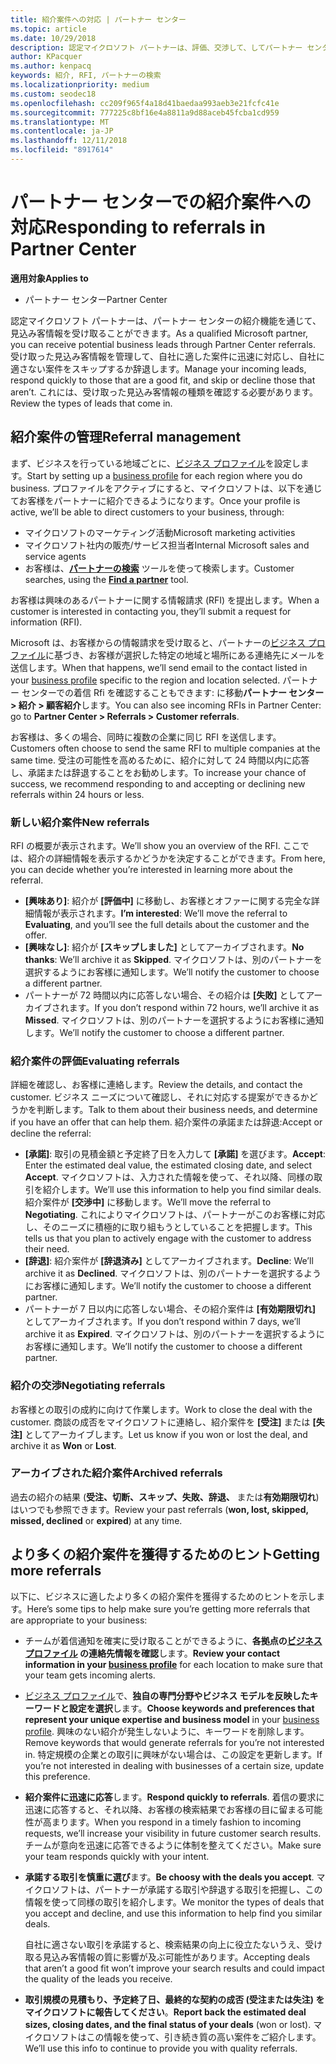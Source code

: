 ```yaml
---
title: 紹介案件への対応 | パートナー センター
ms.topic: article
ms.date: 10/29/2018
description: 認定マイクロソフト パートナーは、評価、交渉して、してパートナー センターを通じて、紹介案件に応答できます。
author: KPacquer
ms.author: kenpacq
keywords: 紹介, RFI, パートナーの検索
ms.localizationpriority: medium
ms.custom: seodec18
ms.openlocfilehash: cc209f965f4a18d41baedaa993aeb3e21fcfc41e
ms.sourcegitcommit: 777225c8bf16e4a8811a9d88aceb45fcba1cd959
ms.translationtype: MT
ms.contentlocale: ja-JP
ms.lasthandoff: 12/11/2018
ms.locfileid: "8917614"
---
```

# <a name="responding-to-referrals-in-partner-center"></a><span data-ttu-id="7fc01-104">パートナー センターでの紹介案件への対応</span><span class="sxs-lookup"><span data-stu-id="7fc01-104">Responding to referrals in Partner Center</span></span>

**<span data-ttu-id="7fc01-105">適用対象</span><span class="sxs-lookup"><span data-stu-id="7fc01-105">Applies to</span></span>**

-  <span data-ttu-id="7fc01-106">パートナー センター</span><span class="sxs-lookup"><span data-stu-id="7fc01-106">Partner Center</span></span>

<span data-ttu-id="7fc01-107">認定マイクロソフト パートナーは、パートナー センターの紹介機能を通じて、見込み客情報を受け取ることができます。</span><span class="sxs-lookup"><span data-stu-id="7fc01-107">As a qualified Microsoft partner, you can receive potential business leads through Partner Center referrals.</span></span> <span data-ttu-id="7fc01-108">受け取った見込み客情報を管理して、自社に適した案件に迅速に対応し、自社に適さない案件をスキップするか辞退します。</span><span class="sxs-lookup"><span data-stu-id="7fc01-108">Manage your incoming leads, respond quickly to those that are a good fit, and skip or decline those that aren’t.</span></span> <span data-ttu-id="7fc01-109">これには、受け取った見込み客情報の種類を確認する必要があります。</span><span class="sxs-lookup"><span data-stu-id="7fc01-109">Review the types of leads that come in.</span></span> 

## <a name="referral-management"></a><span data-ttu-id="7fc01-110">紹介案件の管理</span><span class="sxs-lookup"><span data-stu-id="7fc01-110">Referral management</span></span>

<span data-ttu-id="7fc01-111">まず、ビジネスを行っている地域ごとに、[ビジネス プロファイル](create-a-marketing-profile.md)を設定します。</span><span class="sxs-lookup"><span data-stu-id="7fc01-111">Start by setting up a [business profile](create-a-marketing-profile.md) for each region where you do business.</span></span> <span data-ttu-id="7fc01-112">プロファイルをアクティブにすると、マイクロソフトは、以下を通じてお客様をパートナーに紹介できるようになります。</span><span class="sxs-lookup"><span data-stu-id="7fc01-112">Once your profile is active, we’ll be able to direct customers to your business, through:</span></span>

*  <span data-ttu-id="7fc01-113">マイクロソフトのマーケティング活動</span><span class="sxs-lookup"><span data-stu-id="7fc01-113">Microsoft marketing activities</span></span>
*  <span data-ttu-id="7fc01-114">マイクロソフト社内の販売/サービス担当者</span><span class="sxs-lookup"><span data-stu-id="7fc01-114">Internal Microsoft sales and service agents</span></span>
*  <span data-ttu-id="7fc01-115">お客様は、**[パートナーの検索](https://partnercenter.microsoft.com/pcv/search)** ツールを使って検索します。</span><span class="sxs-lookup"><span data-stu-id="7fc01-115">Customer searches, using the **[Find a partner](https://partnercenter.microsoft.com/pcv/search)** tool.</span></span>

<span data-ttu-id="7fc01-116">お客様は興味のあるパートナーに関する情報請求 (RFI) を提出します。</span><span class="sxs-lookup"><span data-stu-id="7fc01-116">When a customer is interested in contacting you, they’ll submit a request for information (RFI).</span></span> 

<span data-ttu-id="7fc01-117">Microsoft は、お客様からの情報請求を受け取ると、パートナーの[ビジネス プロファイル](create-a-marketing-profile.md)に基づき、お客様が選択した特定の地域と場所にある連絡先にメールを送信します。</span><span class="sxs-lookup"><span data-stu-id="7fc01-117">When that happens, we’ll send email to the contact listed in your [business profile](create-a-marketing-profile.md) specific to the region and location selected.</span></span> <span data-ttu-id="7fc01-118">パートナー センターでの着信 Rfi を確認することもできます: に移動**パートナー センター > 紹介 > 顧客紹介**します。</span><span class="sxs-lookup"><span data-stu-id="7fc01-118">You can also see incoming RFIs in Partner Center: go to **Partner Center > Referrals > Customer referrals**.</span></span>

<span data-ttu-id="7fc01-119">お客様は、多くの場合、同時に複数の企業に同じ RFI を送信します。</span><span class="sxs-lookup"><span data-stu-id="7fc01-119">Customers often choose to send the same RFI to multiple companies at the same time.</span></span> <span data-ttu-id="7fc01-120">受注の可能性を高めるために、紹介に対して 24 時間以内に応答し、承諾または辞退することをお勧めします。</span><span class="sxs-lookup"><span data-stu-id="7fc01-120">To increase your chance of success, we recommend responding to and accepting or declining new referrals within 24 hours or less.</span></span>

### <a name="new-referrals"></a><span data-ttu-id="7fc01-121">新しい紹介案件</span><span class="sxs-lookup"><span data-stu-id="7fc01-121">New referrals</span></span>

<span data-ttu-id="7fc01-122">RFI の概要が表示されます。</span><span class="sxs-lookup"><span data-stu-id="7fc01-122">We’ll show you an overview of the RFI.</span></span> <span data-ttu-id="7fc01-123">ここでは、紹介の詳細情報を表示するかどうかを決定することができます。</span><span class="sxs-lookup"><span data-stu-id="7fc01-123">From here, you can decide whether you’re interested in learning more about the referral.</span></span> 

*  <span data-ttu-id="7fc01-124">**[興味あり]**: 紹介が **[評価中]** に移動し、お客様とオファーに関する完全な詳細情報が表示されます。</span><span class="sxs-lookup"><span data-stu-id="7fc01-124">**I’m interested**: We’ll move the referral to **Evaluating**, and you’ll see the full details about the customer and the offer.</span></span> 
*  <span data-ttu-id="7fc01-125">**[興味なし]**: 紹介が **[スキップしました]** としてアーカイブされます。</span><span class="sxs-lookup"><span data-stu-id="7fc01-125">**No thanks**: We’ll archive it as **Skipped**.</span></span> <span data-ttu-id="7fc01-126">マイクロソフトは、別のパートナーを選択するようにお客様に通知します。</span><span class="sxs-lookup"><span data-stu-id="7fc01-126">We’ll notify the customer to choose a different partner.</span></span>
*  <span data-ttu-id="7fc01-127">パートナーが 72 時間以内に応答しない場合、その紹介は **[失敗]** としてアーカイブされます。</span><span class="sxs-lookup"><span data-stu-id="7fc01-127">If you don’t respond within 72 hours, we’ll archive it as **Missed**.</span></span> <span data-ttu-id="7fc01-128">マイクロソフトは、別のパートナーを選択するようにお客様に通知します。</span><span class="sxs-lookup"><span data-stu-id="7fc01-128">We’ll notify the customer to choose a different partner.</span></span>

### <a name="evaluating-referrals"></a><span data-ttu-id="7fc01-129">紹介案件の評価</span><span class="sxs-lookup"><span data-stu-id="7fc01-129">Evaluating referrals</span></span>

<span data-ttu-id="7fc01-130">詳細を確認し、お客様に連絡します。</span><span class="sxs-lookup"><span data-stu-id="7fc01-130">Review the details, and contact the customer.</span></span> <span data-ttu-id="7fc01-131">ビジネス ニーズについて確認し、それに対応する提案ができるかどうかを判断します。</span><span class="sxs-lookup"><span data-stu-id="7fc01-131">Talk to them about their business needs, and determine if you have an offer that can help them.</span></span> <span data-ttu-id="7fc01-132">紹介案件の承諾または辞退:</span><span class="sxs-lookup"><span data-stu-id="7fc01-132">Accept or decline the referral:</span></span> 

*  <span data-ttu-id="7fc01-133">**[承諾]**: 取引の見積金額と予定終了日を入力して **[承諾]** を選びます。</span><span class="sxs-lookup"><span data-stu-id="7fc01-133">**Accept**: Enter the estimated deal value, the estimated closing date, and select **Accept**.</span></span> <span data-ttu-id="7fc01-134">マイクロソフトは、入力された情報を使って、それ以降、同様の取引を紹介します。</span><span class="sxs-lookup"><span data-stu-id="7fc01-134">We’ll use this information to help you find similar deals.</span></span> <span data-ttu-id="7fc01-135">紹介案件が **[交渉中]** に移動します。</span><span class="sxs-lookup"><span data-stu-id="7fc01-135">We’ll move the referral to **Negotiating**.</span></span> <span data-ttu-id="7fc01-136">これによりマイクロソフトは、パートナーがこのお客様に対応し、そのニーズに積極的に取り組もうとしていることを把握します。</span><span class="sxs-lookup"><span data-stu-id="7fc01-136">This tells us that you plan to actively engage with the customer to address their need.</span></span>
*  <span data-ttu-id="7fc01-137">**[辞退]**: 紹介案件が **[辞退済み]** としてアーカイブされます。</span><span class="sxs-lookup"><span data-stu-id="7fc01-137">**Decline**: We’ll archive it as **Declined**.</span></span> <span data-ttu-id="7fc01-138">マイクロソフトは、別のパートナーを選択するようにお客様に通知します。</span><span class="sxs-lookup"><span data-stu-id="7fc01-138">We’ll notify the customer to choose a different partner.</span></span>
*  <span data-ttu-id="7fc01-139">パートナーが 7 日以内に応答しない場合、その紹介案件は **[有効期限切れ]** としてアーカイブされます。</span><span class="sxs-lookup"><span data-stu-id="7fc01-139">If you don’t respond within 7 days, we’ll archive it as **Expired**.</span></span> <span data-ttu-id="7fc01-140">マイクロソフトは、別のパートナーを選択するようにお客様に通知します。</span><span class="sxs-lookup"><span data-stu-id="7fc01-140">We’ll notify the customer to choose a different partner.</span></span>

### <a name="negotiating-referrals"></a><span data-ttu-id="7fc01-141">紹介の交渉</span><span class="sxs-lookup"><span data-stu-id="7fc01-141">Negotiating referrals</span></span>

<span data-ttu-id="7fc01-142">お客様との取引の成約に向けて作業します。</span><span class="sxs-lookup"><span data-stu-id="7fc01-142">Work to close the deal with the customer.</span></span> <span data-ttu-id="7fc01-143">商談の成否をマイクロソフトに連絡し、紹介案件を **[受注]** または **[失注]** としてアーカイブします。</span><span class="sxs-lookup"><span data-stu-id="7fc01-143">Let us know if you won or lost the deal, and archive it as **Won** or **Lost**.</span></span> 

### <a name="archived-referrals"></a><span data-ttu-id="7fc01-144">アーカイブされた紹介案件</span><span class="sxs-lookup"><span data-stu-id="7fc01-144">Archived referrals</span></span>

<span data-ttu-id="7fc01-145">過去の紹介の結果 (**受注、切断、スキップ、失敗、辞退、** または**有効期限切れ**) はいつでも参照できます。</span><span class="sxs-lookup"><span data-stu-id="7fc01-145">Review your past referrals (**won, lost, skipped, missed, declined** or **expired**) at any time.</span></span> 

## <a name="getting-more-referrals"></a><span data-ttu-id="7fc01-146">より多くの紹介案件を獲得するためのヒント</span><span class="sxs-lookup"><span data-stu-id="7fc01-146">Getting more referrals</span></span>

<span data-ttu-id="7fc01-147">以下に、ビジネスに適したより多くの紹介案件を獲得するためのヒントを示します。</span><span class="sxs-lookup"><span data-stu-id="7fc01-147">Here’s some tips to help make sure you’re getting more referrals that are appropriate to your business:</span></span>

*  <span data-ttu-id="7fc01-148">チームが着信通知を確実に受け取ることができるように、**各拠点の[ビジネス プロファイル](create-a-marketing-profile.md) の連絡先情報を確認**します。</span><span class="sxs-lookup"><span data-stu-id="7fc01-148">**Review your contact information in your [business profile](create-a-marketing-profile.md)** for each location to make sure that your team gets incoming alerts.</span></span>

*  <span data-ttu-id="7fc01-149">[ビジネス プロファイル](create-a-marketing-profile.md)で、**独自の専門分野やビジネス モデルを反映したキーワードと設定を選択**します。</span><span class="sxs-lookup"><span data-stu-id="7fc01-149">**Choose keywords and preferences that represent your unique expertise and business model** in your [business profile](create-a-marketing-profile.md).</span></span> <span data-ttu-id="7fc01-150">興味のない紹介が発生しないように、キーワードを削除します。</span><span class="sxs-lookup"><span data-stu-id="7fc01-150">Remove keywords that would generate referrals for you’re not interested in.</span></span> <span data-ttu-id="7fc01-151">特定規模の企業との取引に興味がない場合は、この設定を更新します。</span><span class="sxs-lookup"><span data-stu-id="7fc01-151">If you’re not interested in dealing with businesses of a certain size, update this preference.</span></span>

*  <span data-ttu-id="7fc01-152">**紹介案件に迅速に応答**します。</span><span class="sxs-lookup"><span data-stu-id="7fc01-152">**Respond quickly to referrals**.</span></span> <span data-ttu-id="7fc01-153">着信の要求に迅速に応答すると、それ以降、お客様の検索結果でお客様の目に留まる可能性が高まります。</span><span class="sxs-lookup"><span data-stu-id="7fc01-153">When you respond in a timely fashion to incoming requests, we’ll increase your visibility in future customer search results.</span></span> <span data-ttu-id="7fc01-154">チームが意向を迅速に応答できるように体制を整えてください。</span><span class="sxs-lookup"><span data-stu-id="7fc01-154">Make sure your team responds quickly with your intent.</span></span>

*  <span data-ttu-id="7fc01-155">**承諾する取引を慎重に選び**ます。</span><span class="sxs-lookup"><span data-stu-id="7fc01-155">**Be choosy with the deals you accept**.</span></span> <span data-ttu-id="7fc01-156">マイクロソフトは、パートナーが承諾する取引や辞退する取引を把握し、この情報を使って同様の取引を紹介します。</span><span class="sxs-lookup"><span data-stu-id="7fc01-156">We monitor the types of deals that you accept and decline, and use this information to help find you similar deals.</span></span> 

   <span data-ttu-id="7fc01-157">自社に適さない取引を承諾すると、検索結果の向上に役立たないうえ、受け取る見込み客情報の質に影響が及ぶ可能性があります。</span><span class="sxs-lookup"><span data-stu-id="7fc01-157">Accepting deals that aren’t a good fit won’t improve your search results and could impact the quality of the leads you receive.</span></span>

*  <span data-ttu-id="7fc01-158">**取引規模の見積もり、予定終了日、最終的な契約の成否 (受注または失注) をマイクロソフトに報告してください**。</span><span class="sxs-lookup"><span data-stu-id="7fc01-158">**Report back the estimated deal sizes, closing dates, and the final status of your deals** (won or lost).</span></span> <span data-ttu-id="7fc01-159">マイクロソフトはこの情報を使って、引き続き質の高い案件をご紹介します。</span><span class="sxs-lookup"><span data-stu-id="7fc01-159">We’ll use this info to continue to provide you with quality referrals.</span></span>
